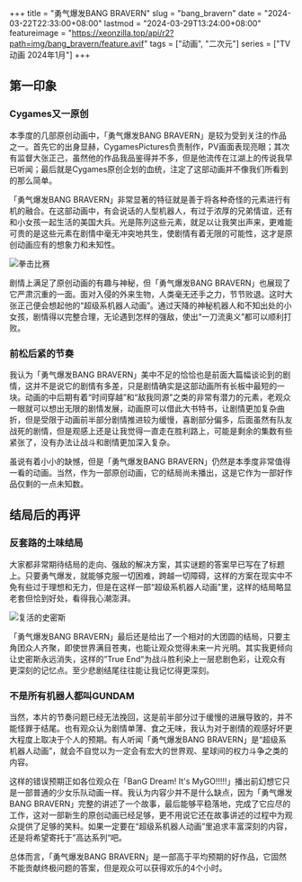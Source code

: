 +++
title = "勇气爆发BANG BRAVERN"
slug = "bang_bravern"
date = "2024-03-22T22:33:00+08:00"
lastmod = "2024-03-29T13:24:00+08:00"
featureimage = "https://xeonzilla.top/api/r2?path=img/bang_bravern/feature.avif"
tags = ["动画", "二次元"]
series = ["TV动画 2024年1月"]
+++
## 第一印象
### Cygames又一原创
本季度的几部原创动画中，「勇气爆发BANG BRAVERN」是较为受到关注的作品之一。首先它的出身显赫，CygamesPictures负责制作，PV画面表现亮眼；其次有监督大张正己，虽然他的作品我品鉴得并不多，但是他流传在江湖上的传说我早已听闻；最后就是Cygames原创企划的血统，注定了这部动画并不像我们所看到的那么简单。

「勇气爆发BANG BRAVERN」非常显著的特征就是善于将各种奇怪的元素进行有机的融合。在这部动画中，有会说话的人型机器人，有过于浓厚的兄弟情谊，还有和小女孩一起生活的美国大兵。光是陈列这些元素，就足以让我笑出声来，更难能可贵的是这些元素在剧情中毫无冲突地共生，使剧情有着无限的可能性，这才是原创动画应有的想象力和未知性。

![拳击比赛](https://xeonzilla.top/api/r2?path=img/bang_bravern/01.avif "拳击比赛")

剧情上满足了原创动画的有趣与神秘，但「勇气爆发BANG BRAVERN」也展现了它严肃沉重的一面。面对入侵的外来生物，人类毫无还手之力，节节败退。这时大张正己便会想起他的“超级系机器人动画”。通过天降的神秘机器人和不知出处的小女孩，剧情得以完整合理，无论遇到怎样的强敌，使出“一刀流奥义”都可以顺利打败。

### 前松后紧的节奏
我认为「勇气爆发BANG BRAVERN」美中不足的恰恰也是前面大篇幅谈论到的剧情，这并不是说它的剧情有多差，只是剧情确实是这部动画所有长板中最短的一块。动画的中后期有着“时间穿越”和“敌我同源”之类的非常有潜力的元素，老观众一眼就可以想出无限的剧情发展，动画原可以借此大书特书，让剧情更加复杂曲折，但是受限于动画前半部分剧情推进较为缓慢，喜剧部分偏多，后面虽然有队友战死的剧情，但是观感上还是让我觉得一直走在胜利路上，可能是剩余的集数有些紧张了，没有办法让战斗和剧情更加深入复杂。

虽说有着小小的缺憾，但是「勇气爆发BANG BRAVERN」仍然是本季度非常值得一看的动画。当然，作为一部原创动画，它的结局尚未播出，这是它作为一部好作品仅剩的一点未知数。

## 结局后的再评
### 反套路的土味结局
大家都非常期待结局的走向、强敌的解决方案，其实谜题的答案早已写在了标题上。只要勇气爆发，就能够克服一切困难，跨越一切障碍，这样的方案在现实中不免有些过于理想和无力，但是在这样一部“超级系机器人动画”里，这样的结局略显老套但恰到好处，看得我心潮澎湃。

![复活的史密斯](https://xeonzilla.top/api/r2?path=img/bang_bravern/02.avif "复活的史密斯")

「勇气爆发BANG BRAVERN」最后还是给出了一个相对的大团圆的结局，只要主角团众人齐聚，即使世界满目苍夷，也能让观众觉得未来一片光明。其实我更倾向让史密斯永远消失，这样的”True End“为战斗胜利染上一层悲剧色彩，让观众有更深刻的记忆点。至少悲剧结尾往往能让我记忆得更深刻。

### 不是所有机器人都叫GUNDAM
当然，本片的节奏问题已经无法挽回，这是前半部分过于缓慢的进展导致的，并不能怪罪于结尾。也有观众认为剧情单薄、食之无味，我认为对于剧情的观感好坏更大程度上取决于个人的预期。有人听闻「勇气爆发BANG BRAVERN」是“超级系机器人动画”，就会不自觉以为一定会有宏大的世界观、星球间的权力斗争之类的内容。

这样的错误预期正如各位观众在「BanG Dream! It's MyGO!!!!!」播出前幻想它只是一部普通的少女乐队动画一样。我认为内容少并不是什么缺点，因为「勇气爆发BANG BRAVERN」完整的讲述了一个故事，最后能够平稳落地，完成了它应尽的工作，这对一部新生的原创动画已经足够，更不用说它还在故事讲述的过程中为观众提供了足够的笑料。如果一定要在“超级系机器人动画”里追求丰富深刻的内容，还是将希望寄托于”高达系列“吧。

总体而言，「勇气爆发BANG BRAVERN」是一部高于平均预期的好作品，它固然不能贡献终极问题的答案，但是观众可以获得欢乐的4个小时。